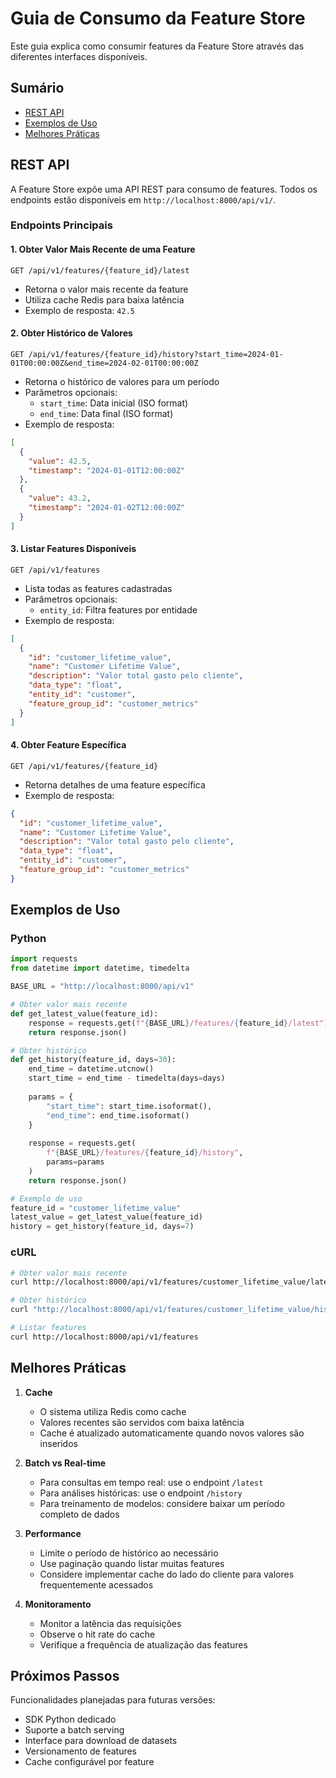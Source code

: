 # Guia de Consumo da Feature Store

Este guia explica como consumir features da Feature Store através das diferentes interfaces disponíveis.

## Sumário
- [REST API](#rest-api)
- [Exemplos de Uso](#exemplos-de-uso)
- [Melhores Práticas](#melhores-práticas)

## REST API

A Feature Store expõe uma API REST para consumo de features. Todos os endpoints estão disponíveis em `http://localhost:8000/api/v1/`.

### Endpoints Principais

#### 1. Obter Valor Mais Recente de uma Feature
```http
GET /api/v1/features/{feature_id}/latest
```
- Retorna o valor mais recente da feature
- Utiliza cache Redis para baixa latência
- Exemplo de resposta: `42.5`

#### 2. Obter Histórico de Valores
```http
GET /api/v1/features/{feature_id}/history?start_time=2024-01-01T00:00:00Z&end_time=2024-02-01T00:00:00Z
```
- Retorna o histórico de valores para um período
- Parâmetros opcionais:
  - `start_time`: Data inicial (ISO format)
  - `end_time`: Data final (ISO format)
- Exemplo de resposta:
```json
[
  {
    "value": 42.5,
    "timestamp": "2024-01-01T12:00:00Z"
  },
  {
    "value": 43.2,
    "timestamp": "2024-01-02T12:00:00Z"
  }
]
```

#### 3. Listar Features Disponíveis
```http
GET /api/v1/features
```
- Lista todas as features cadastradas
- Parâmetros opcionais:
  - `entity_id`: Filtra features por entidade
- Exemplo de resposta:
```json
[
  {
    "id": "customer_lifetime_value",
    "name": "Customer Lifetime Value",
    "description": "Valor total gasto pelo cliente",
    "data_type": "float",
    "entity_id": "customer",
    "feature_group_id": "customer_metrics"
  }
]
```

#### 4. Obter Feature Específica
```http
GET /api/v1/features/{feature_id}
```
- Retorna detalhes de uma feature específica
- Exemplo de resposta:
```json
{
  "id": "customer_lifetime_value",
  "name": "Customer Lifetime Value",
  "description": "Valor total gasto pelo cliente",
  "data_type": "float",
  "entity_id": "customer",
  "feature_group_id": "customer_metrics"
}
```

## Exemplos de Uso

### Python

```python
import requests
from datetime import datetime, timedelta

BASE_URL = "http://localhost:8000/api/v1"

# Obter valor mais recente
def get_latest_value(feature_id):
    response = requests.get(f"{BASE_URL}/features/{feature_id}/latest")
    return response.json()

# Obter histórico
def get_history(feature_id, days=30):
    end_time = datetime.utcnow()
    start_time = end_time - timedelta(days=days)
    
    params = {
        "start_time": start_time.isoformat(),
        "end_time": end_time.isoformat()
    }
    
    response = requests.get(
        f"{BASE_URL}/features/{feature_id}/history",
        params=params
    )
    return response.json()

# Exemplo de uso
feature_id = "customer_lifetime_value"
latest_value = get_latest_value(feature_id)
history = get_history(feature_id, days=7)
```

### cURL

```bash
# Obter valor mais recente
curl http://localhost:8000/api/v1/features/customer_lifetime_value/latest

# Obter histórico
curl "http://localhost:8000/api/v1/features/customer_lifetime_value/history?start_time=2024-01-01T00:00:00Z&end_time=2024-02-01T00:00:00Z"

# Listar features
curl http://localhost:8000/api/v1/features
```

## Melhores Práticas

1. **Cache**
   - O sistema utiliza Redis como cache
   - Valores recentes são servidos com baixa latência
   - Cache é atualizado automaticamente quando novos valores são inseridos

2. **Batch vs Real-time**
   - Para consultas em tempo real: use o endpoint `/latest`
   - Para análises históricas: use o endpoint `/history`
   - Para treinamento de modelos: considere baixar um período completo de dados

3. **Performance**
   - Limite o período de histórico ao necessário
   - Use paginação quando listar muitas features
   - Considere implementar cache do lado do cliente para valores frequentemente acessados

4. **Monitoramento**
   - Monitor a latência das requisições
   - Observe o hit rate do cache
   - Verifique a frequência de atualização das features

## Próximos Passos

Funcionalidades planejadas para futuras versões:
- SDK Python dedicado
- Suporte a batch serving
- Interface para download de datasets
- Versionamento de features
- Cache configurável por feature
